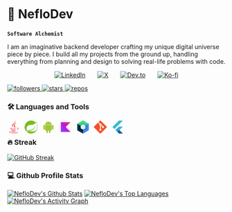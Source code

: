 # 🚀 NefloDev
**`Software Alchemist`**
<p>
  I am an imaginative backend developer crafting my unique digital universe piece by piece. I build all my projects from the ground up, handling everything from planning and design to solving real-life problems with code.
</p>

<p align="center">
  <a href="https://www.linkedin.com/in/alejandro-nebot-flores-b325b7214/"><img width="32px" alt="LinkedIn" title="LinkedIn" src="https://i.imgur.com/yRpa1dQ.png"/></a>
  &#8287;&#8287;&#8287;&#8287;&#8287;
  <a href="https://x.com/NefloDeveloper"><img width="32px" alt="X" title="X" src="https://i.imgur.com/AixJgnm.png"/></a>
  &#8287;&#8287;&#8287;&#8287;&#8287;
  <a href="https://dev.to/neflodev"><img width="32px" alt="Dev.to" title="NefloDev Dev.to" src="https://i.imgur.com/mVm29vK.png"></a>
  &#8287;&#8287;&#8287;&#8287;&#8287;
  <a href="https://ko-fi.com/neflodev"><img width="32px" alt="Ko-fi" title="Buy me a coffee" src="https://i.imgur.com/PpLeD3K.png"/></a>
</p>
<p align="left">
  <a href="https://github.com/NefloDev?tab=followers">
    <img alt="followers" title="Follow me on GitHub" src="https://custom-icon-badges.demolab.com/github/followers/NefloDev?color=8945b0&labelColor=a55dcf&style=for-the-badge&logo=person-add&labelFollow&logoColor=white"/>
  </a>
  <a href="https://github.com/NefloDev?tab=repositories&sort=stargazers">
    <img alt="stars" title="Total stars on GitHub" src="https://custom-icon-badges.demolab.com/github/stars/NefloDev?color=c9c11a&labelColor=f2ea49&style=for-the-badge&logo=star&logoColor=black"/>
  </a>
  <a href="https://github.com/NefloDev?tab=repositories">
    <img alt="repos" title="All GitHub repositories" src="https://custom-icon-badges.demolab.com/badge/-Click%20Here%20For%20All%20My%20Repos-3d1a6e?style=for-the-badge&logoColor=white&logo=repo"/>
  </a>
</p>

### 🛠️ Languages and Tools
<img align="left" alt="Java" width="30px" style="padding-right:10px;" src="https://github.com/devicons/devicon/blob/v2.16.0/icons/java/java-plain.svg"/>
<img align="left" alt="Spring" width="30px" style="padding-right:10px;" src="https://github.com/devicons/devicon/blob/v2.16.0/icons/spring/spring-original.svg"/>
<img align="left" alt="Android" width="30px" style="padding-right:10px;" src="https://github.com/devicons/devicon/blob/v2.16.0/icons/android/android-original.svg"/>
<img align="left" alt="Kotlin" width="30px" style="padding-right:10px;" src="https://github.com/devicons/devicon/blob/v2.16.0/icons/kotlin/kotlin-original.svg"/>
<img align="left" alt="JetpackCompose" width="30px" style="padding-right:10px;" src="https://github.com/devicons/devicon/blob/v2.16.0/icons/jetpackcompose/jetpackcompose-original.svg"/>
<img align="left" alt="Git" width="30px" style="padding-right:10px;" src="https://github.com/devicons/devicon/blob/v2.16.0/icons/git/git-original.svg"/>
<img align="left" alt="Flutter" width="30px" style="padding-right:10px;" src="https://github.com/devicons/devicon/blob/v2.16.0/icons/flutter/flutter-original.svg"/>
<br/>

<h3>🔥 Streak</h3>
<a href="https://git.io/streak-stats"><img src="https://github-readme-streak-stats-9m8ugfa77-denvercoder1.vercel.app/?user=NefloDev&theme=nightowl&hide_border=true&exclude_days=Sun%2CSat" alt="GitHub Streak" /></a>
<h3>💻 Github Profile Stats</h3>
<a href="https://github.com/anuraghazra/github-readme-stats"><img alt="NefloDev's Github Stats" src="https://denvercoder1-github-readme-stats.vercel.app/api/?username=NefloDev&show_icons=true&include_all_commits=true&count_private=true&theme=nightowl&hide_border=true" height="192px"/></a>
<a href="https://github.com/anuraghazra/github-readme-stats"><img alt="NefloDev's Top Languages" src="https://denvercoder1-github-readme-stats.vercel.app/api/top-langs/?username=NefloDev&langs_count=8&layout=compact&theme=nightowl&hide_border=true" height="192px"/></a>
<a href="https://github.com/ashutosh00710/github-readme-activity-graph"><img alt="NefloDev's Activity Graph" src="https://github-readme-activity-graph.vercel.app/graph/?username=NefloDev&bg_color=011627&color=ffeb95&line=e2c8f4&point=7fdbca&hide_border=true"/></a>
